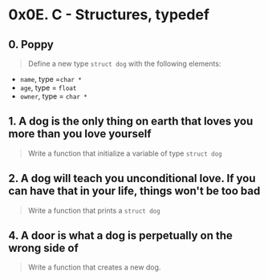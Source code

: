 # 0x0E. C - Structures, typedef

## 0. Poppy
> Define a new type `struct dog` with the following elements:
* `name`, type =`char *`
* `age`, type = `float`
* `owner`, type = `char *`

## 1. A dog is the only thing on earth that loves you more than you love yourself
> Write a function that initialize a variable of type `struct dog`

## 2. A dog will teach you unconditional love. If you can have that in your life, things won't be too bad
> Write a function that prints a `struct dog`

## 4. A door is what a dog is perpetually on the wrong side of
> Write a function that creates a new dog.


